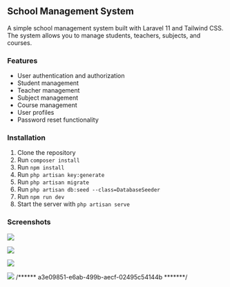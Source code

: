## School Management System

A simple school management system built with Laravel 11 and Tailwind CSS. The system allows you to manage students, teachers, subjects, and courses.

### Features

*   User authentication and authorization
*   Student management
*   Teacher management
*   Subject management
*   Course management
*   User profiles
*   Password reset functionality

### Installation

1.  Clone the repository
2.  Run `composer install`
3.  Run `npm install`
4.  Run `php artisan key:generate`
5.  Run `php artisan migrate`
6.  Run `php artisan db:seed --class=DatabaseSeeder`
7.  Run `npm run dev`
8.  Start the server with `php artisan serve`

### Screenshots

![](https://i.imgur.com/MKjwq3R.png)

![](https://i.imgur.com/0Ud0CZA.png)

![](https://i.imgur.com/0f0lX4a.png)

![](https://i.imgur.com/0Ud0CZA.png)
/******  a3e09851-e6ab-499b-aecf-02495c54144b  *******/
